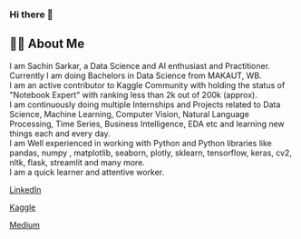 
### Hi there 👋

<!--
- 🔭 I’m currently working on ...
- 🌱 I’m currently learning ...
- 👯 I’m looking to collaborate on ...
- 🤔 I’m looking for help with ...
- 💬 Ask me about ...
- 📫 How to reach me: ...
- 😄 Pronouns: ...
- ⚡ Fun fact: ...
-->

## 👨‍💻 About Me
I am Sachin Sarkar, a Data Science and AI enthusiast and Practitioner. <br>
Currently I am doing Bachelors in Data Science from MAKAUT, WB. <br>
I am an active contributor to Kaggle Community with holding the status of "Notebook Expert" with ranking less than 2k out of 200k (approx).<br>
I am continuously doing multiple Internships and Projects related to Data Science, Machine Learning, Computer Vision, Natural Language Processing, Time Series, Business Intelligence, EDA etc and learning new things each and every day. <br>
I am Well experienced in working with Python and Python libraries like pandas, numpy , matplotlib, seaborn, plotly, sklearn, tensorflow, keras, cv2, nltk, flask, streamlit and many more. <br>
I am a quick learner and attentive worker.<br>


<a href="https://www.linkedin.com/in/sachin-sarkar-aba74420b/" target="_blank">LinkedIn</a>

<a href="https://www.kaggle.com/sachinsarkar" target="_blank">Kaggle</a>

<a href="https://medium.com/@sachin.it.ds" target="_blank">Medium</a>
  
